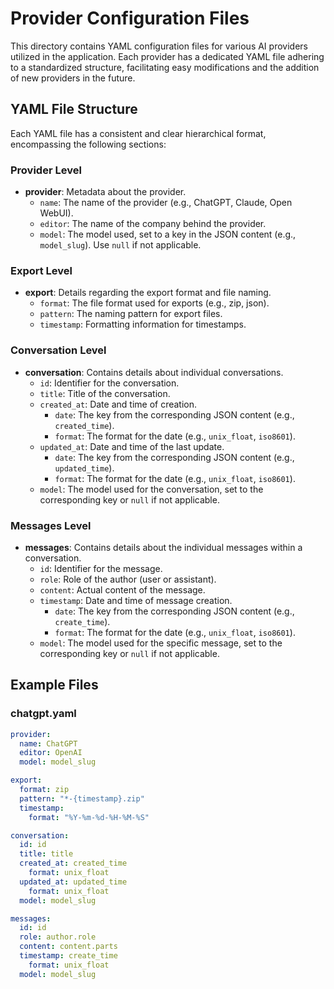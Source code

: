 # Provider Configuration Files

This directory contains YAML configuration files for various AI providers utilized in the application. Each provider has a dedicated YAML file adhering to a standardized structure, facilitating easy modifications and the addition of new providers in the future.

## YAML File Structure

Each YAML file has a consistent and clear hierarchical format, encompassing the following sections:

### Provider Level
- **provider**: Metadata about the provider.
  - `name`: The name of the provider (e.g., ChatGPT, Claude, Open WebUI).
  - `editor`: The name of the company behind the provider.
  - `model`: The model used, set to a key in the JSON content (e.g., `model_slug`). Use `null` if not applicable.

### Export Level
- **export**: Details regarding the export format and file naming.
  - `format`: The file format used for exports (e.g., zip, json).
  - `pattern`: The naming pattern for export files.
  - `timestamp`: Formatting information for timestamps.

### Conversation Level
- **conversation**: Contains details about individual conversations.
  - `id`: Identifier for the conversation.
  - `title`: Title of the conversation.
  - `created_at`: Date and time of creation.
    - `date`: The key from the corresponding JSON content (e.g., `created_time`).
    - `format`: The format for the date (e.g., `unix_float`, `iso8601`).
  - `updated_at`: Date and time of the last update.
    - `date`: The key from the corresponding JSON content (e.g., `updated_time`).
    - `format`: The format for the date (e.g., `unix_float`, `iso8601`).
  - `model`: The model used for the conversation, set to the corresponding key or `null` if not applicable.

### Messages Level
- **messages**: Contains details about the individual messages within a conversation.
  - `id`: Identifier for the message.
  - `role`: Role of the author (user or assistant).
  - `content`: Actual content of the message.
  - `timestamp`: Date and time of message creation.
    - `date`: The key from the corresponding JSON content (e.g., `create_time`).
    - `format`: The format for the date (e.g., `unix_float`, `iso8601`).
  - `model`: The model used for the specific message, set to the corresponding key or `null` if not applicable.

## Example Files

### chatgpt.yaml
```yaml
provider:
  name: ChatGPT
  editor: OpenAI
  model: model_slug

export:
  format: zip
  pattern: "*-{timestamp}.zip"
  timestamp:
    format: "%Y-%m-%d-%H-%M-%S"

conversation:
  id: id
  title: title
  created_at: created_time
    format: unix_float
  updated_at: updated_time
    format: unix_float
  model: model_slug

messages:
  id: id
  role: author.role
  content: content.parts
  timestamp: create_time
    format: unix_float
  model: model_slug
